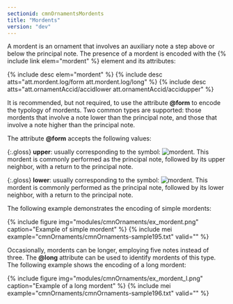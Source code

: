 ```yaml
---
sectionid: cmnOrnamentsMordents
title: "Mordents"
version: "dev"
---
```


A mordent is an ornament that involves an auxiliary note a step above or below the principal note. The presence of a mordent is encoded with the {% include link elem="mordent" %} element and its attributes:

{% include desc elem="mordent" %}
{% include desc atts="att.mordent.log/form att.mordent.log/long" %}
{% include desc atts="att.ornamentAccid/accidlower att.ornamentAccid/accidupper" %}

It is recommended, but not required, to use the attribute **@form** to encode the typology of mordents. Two common types are supported: those mordents that involve a note lower than the principal note, and those that involve a note higher than the principal note.

The attribute **@form** accepts the following values:

{:.gloss}
**upper**: usually corresponding to the symbol: ![mordent](/images/dev/modules/cmnOrnaments/upper_mordent.png). This mordent is commonly performed as the principal note, followed by its upper neighbor, with a return to the principal note.

{:.gloss}
**lower**: usually corresponding to the symbol: ![mordent](/images/dev/modules/cmnOrnaments/lower_mordent.png). This mordent is commonly performed as the principal note, followed by its lower neighbor, with a return to the principal note.

The following example demonstrates the encoding of simple mordents:

{% include figure img="modules/cmnOrnaments/ex_mordent.png" caption="Example of simple mordent" %}
{% include mei example="cmnOrnaments/cmnOrnaments-sample195.txt" valid="" %}

Occasionally, mordents can be longer, employing five notes instead of three. The **@long** attribute can be used to identify mordents of this type. The following example shows the encoding of a long mordent:

{% include figure img="modules/cmnOrnaments/ex_mordent_l.png" caption="Example of a long mordent" %}
{% include mei example="cmnOrnaments/cmnOrnaments-sample196.txt" valid="" %}
